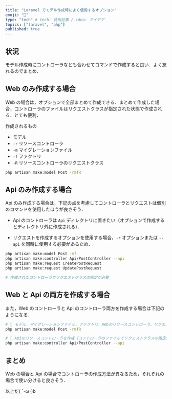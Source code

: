 ```yaml
---
title: "Laravel でモデル作成時によく使用するオプション"
emoji: "🐘"
type: "tech" # tech: 技術記事 / idea: アイデア
topics: ["laravel", "php"]
published: true
---
```


## 状況

モデル作成時にコントローラなども合わせてコマンドで作成すると良い．よく忘れるのでまとめ．

## Web のみ作成する場合

Web の場合は，オプションで全部まとめて作成できる．まとめて作成した場合，コントローラのファイルはリクエストクラスが指定された状態で作成される．とても便利．

作成されるもの

- モデル
- `-r` リソースコントローラ
- `-m` マイグレーションファイル
- `-f` ファクトリ
- `-R` リソースコントローラのリクエストクラス

```bash
php artisan make:model Post -rmfR
```

## Api のみ作成する場合

Api のみ作成する場合は，下記の点を考慮してコントローラとリクエストは個別のコマンドを使用したほうが良さそう．

- Api のコントローラは `Api` ディレクトリに置きたい（オプションで作成するとディレクトリ外に作成される）．

- リクエストを作成するオプションを使用する場合，`-r` オプションまたは `--api` を同時に使用する必要があるため．

```bash
php artisan make:model Post -mf
php artisan make:controller Api/PostController --api
php artisan make:request CreatePostRequest
php artisan make:request UpdatePostRequest

# 作成されたコントローラでリクエストクラスの指定が必要

```

## Web と Api の両方を作成する場合

また，Web のコントローラと Api のコントローラ両方を作成する場合は下記のようになる．

```bash
# 🔽 モデル，マイグレーションファイル，ファクトリ，Webのリソースコントローラ，リクエストをまとめて作成
php artisan make:model Post -rmfR

# 🔽 Apiのリソースコントローラを作成（コントローラのファイルでリクエストクラスの指定が必要）
php artisan make:controller Api/PostController --api
```

## まとめ

Web の場合と Api の場合でコントローラの作成方法が異なるため，それぞれの場合で使い分けると良さそう．

以上だ( `･ω･)b
